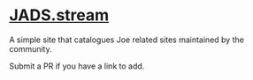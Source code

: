 # [JADS.stream](https://jads.stream)

A simple site that catalogues Joe related sites maintained by the community.

Submit a PR if you have a link to add.
